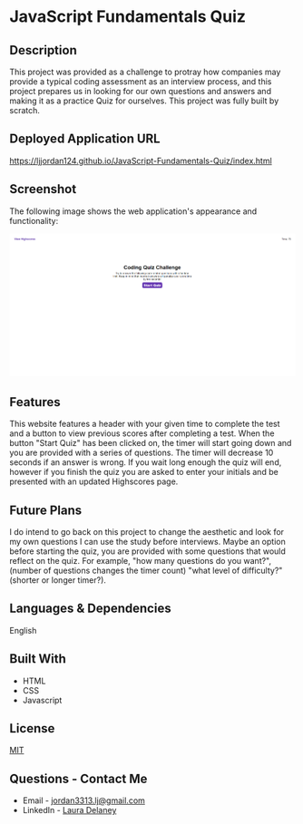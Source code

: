 # JavaScript Fundamentals Quiz

## Description

This project was provided as a challenge to protray how companies may provide a typical coding assessment as an interview process, and this project prepares us in looking for our own questions and answers and making it as a practice Quiz for ourselves. This project was fully built by scratch.

## Deployed Application URL

https://ljjordan124.github.io/JavaScript-Fundamentals-Quiz/index.html

## Screenshot
The following image shows the web application's appearance and functionality:

![The JavaScript Fundamentals Website includes a timer and a link to your scoreboard, and a button to "Start Quiz".](./Assets/JavaScript-Fundamentals-Quiz.png)

## Features
This website features a header with your given time to complete the test and a button to view previous scores after completing a test. When the button "Start Quiz" has been clicked on, the timer will start going down and you are provided with a series of questions. The timer will decrease 10 seconds if an answer is wrong. If you wait long enough the quiz will end, however if you finish the quiz you are asked to enter your initials and be presented with an updated Highscores page.

## Future Plans
I do intend to go back on this project to change the aesthetic and look for my own questions I can use the study before interviews. Maybe an option before starting the quiz, you are provided with some questions that would reflect on the quiz. For example, "how many questions do you want?", (number of questions changes the timer count) "what level of difficulty?" (shorter or longer timer?).

## Languages & Dependencies
English

## Built With

* HTML
* CSS
* Javascript

## License
[MIT](https://choosealicense.com/licenses/mit/)

## Questions - Contact Me
* Email - jordan3313.lj@gmail.com
* LinkedIn - [Laura Delaney](https://www.linkedin.com/in/laura-jordan-510412241/)
